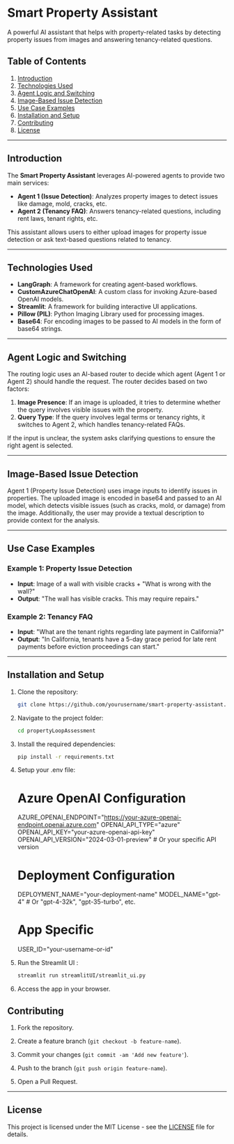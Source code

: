 # Smart Property Assistant

A powerful AI assistant that helps with property-related tasks by detecting property issues from images and answering tenancy-related questions.

## Table of Contents
1. [Introduction](#introduction)
2. [Technologies Used](#technologies-used)
3. [Agent Logic and Switching](#agent-logic-and-switching)
4. [Image-Based Issue Detection](#image-based-issue-detection)
5. [Use Case Examples](#use-case-examples)
6. [Installation and Setup](#installation-and-setup)
7. [Contributing](#contributing)
8. [License](#license)

---

## Introduction

The **Smart Property Assistant** leverages AI-powered agents to provide two main services:

- **Agent 1 (Issue Detection)**: Analyzes property images to detect issues like damage, mold, cracks, etc.
- **Agent 2 (Tenancy FAQ)**: Answers tenancy-related questions, including rent laws, tenant rights, etc.

This assistant allows users to either upload images for property issue detection or ask text-based questions related to tenancy.

---

## Technologies Used

- **LangGraph**: A framework for creating agent-based workflows.
- **CustomAzureChatOpenAI**: A custom class for invoking Azure-based OpenAI models.
- **Streamlit**: A framework for building interactive UI applications.
- **Pillow (PIL)**: Python Imaging Library used for processing images.
- **Base64**: For encoding images to be passed to AI models in the form of base64 strings.

---

## Agent Logic and Switching

The routing logic uses an AI-based router to decide which agent (Agent 1 or Agent 2) should handle the request. The router decides based on two factors:

1. **Image Presence**: If an image is uploaded, it tries to determine whether the query involves visible issues with the property.
2. **Query Type**: If the query involves legal terms or tenancy rights, it switches to Agent 2, which handles tenancy-related FAQs.

If the input is unclear, the system asks clarifying questions to ensure the right agent is selected.

---

## Image-Based Issue Detection

Agent 1 (Property Issue Detection) uses image inputs to identify issues in properties. The uploaded image is encoded in base64 and passed to an AI model, which detects visible issues (such as cracks, mold, or damage) from the image. Additionally, the user may provide a textual description to provide context for the analysis.

---

## Use Case Examples

### Example 1: Property Issue Detection
- **Input**: Image of a wall with visible cracks + "What is wrong with the wall?"
- **Output**: "The wall has visible cracks. This may require repairs."

### Example 2: Tenancy FAQ
- **Input**: "What are the tenant rights regarding late payment in California?"
- **Output**: "In California, tenants have a 5-day grace period for late rent payments before eviction proceedings can start."

---

## Installation and Setup

1. Clone the repository:

   ```bash
   git clone https://github.com/yourusername/smart-property-assistant.git

2. Navigate to the project folder:
    ```bash
    cd propertyLoopAssessment

3. Install the required dependencies:
    ```bash
    pip install -r requirements.txt

4. Setup your .env file:
    # Azure OpenAI Configuration
    AZURE_OPENAI_ENDPOINT="https://your-azure-openai-endpoint.openai.azure.com"
    OPENAI_API_TYPE="azure"
    OPENAI_API_KEY="your-azure-openai-api-key"
    OPENAI_API_VERSION="2024-03-01-preview"  # Or your specific API version

    # Deployment Configuration
    DEPLOYMENT_NAME="your-deployment-name"
    MODEL_NAME="gpt-4"  # Or "gpt-4-32k", "gpt-35-turbo", etc.

    # App Specific
    USER_ID="your-username-or-id"


5. Run the Streamlit UI :
    ```bash
    streamlit run streamlitUI/streamlit_ui.py

6. Access the app in your browser.

## Contributing

1. Fork the repository.
    
2. Create a feature branch (`git checkout -b feature-name`).
    
3. Commit your changes (`git commit -am 'Add new feature'`).
    
4. Push to the branch (`git push origin feature-name`).
    
5. Open a Pull Request.

---

## License

This project is licensed under the MIT License - see the [LICENSE](LICENSE) file for details.
